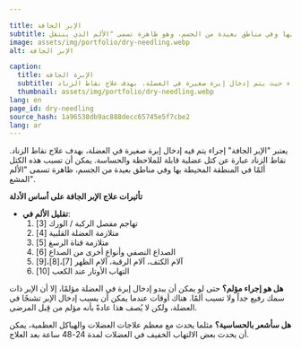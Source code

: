 ```yaml
---

title: الإبر الجافة
subtitle: إجراء حيث يتم إدراج إبرة صغيرة في العضلة، بهدف علاج نقاط الزناد. نقاط الزناد هي عقد عضلية قابلة للتحسس والحساسة. يمكن أن تسبب هذه العقد ألمًا في المنطقة المحيطة بها وفي مناطق بعيدة من الجسم، وهو ظاهرة تسمى "الألم الذي ينتقل".
image: assets/img/portfolio/dry-needling.webp
alt: الإبر الجافة

caption:
  title: الإبرة الجافة
  subtitle: الإجراء حيث يتم إدخال إبرة صغيرة في العضلة، بهدف علاج نقاط الزناد
  thumbnail: assets/img/portfolio/dry-needling.webp
lang: en
page_id: dry-needling
source_hash: 1a96538db9ac888decc65745e5f7cbe2
lang: ar
---
```

يعتبر "الإبر الجافة" إجراء يتم فيه إدخال إبرة صغيرة في العضلة، بهدف علاج نقاط الزناد. نقاط الزناد عبارة عن كتل عضلية قابلة للملاحظة والحساسة. يمكن أن تسبب هذه الكتل ألمًا في المنطقة المحيطة بها وفي مناطق بعيدة من الجسم، ظاهرة تسمى "الألم المشع".

**تأثيرات علاج الإبر الجافة على أساس الأدلة**

- **تقليل الألم في**:
  1. تهاجم مفصل الركبة / الورك \[3\]
  2. متلازمة العضلة القلبية \[4\]
  3. متلازمة قناة الرسغ \[5\]
  4. الصداع النصفي وأنواع أخرى من الصداع \[6\]
  5. آلام الكتف، آلام الرقبة، آلام الظهر \[7\]،\[8\]،\[9\]
  6. التهاب الأوتار عند الكعب \[10\]

**هل هو إجراء مؤلم؟**
حتى لو يمكن أن يبدو إدخال إبرة في العضلة مؤلمًا، إلا أن الإبر ذات سمك رفيع جداً ولا تسبب ألمًا. هناك أوقات عندما يمكن أن يسبب إدخال الإبر تشنجًا في العضلة، ولكن لا يُصف هذا عادةً بأنه مؤلم من قِبل المرضى.

**هل سأشعر بالحساسية؟**
مثلما يحدث مع معظم علاجات العضلات والهياكل العظمية، يمكن أن يحدث بعض الالتهاب الخفيف في العضلات لمدة 24-48 ساعة بعد العلاج.